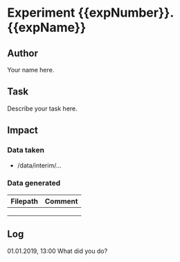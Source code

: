 # Experiment {{expNumber}}. {{expName}}

## Author

Your name here.

## Task

Describe your task here.

## Impact

### Data taken

* /data/interim/...

### Data generated

| Filepath | Comment |
|----------|---------|
|          |         |
|          |         |
|          |         |

## Log

01.01.2019, 13:00
What did you do?
